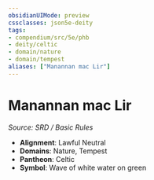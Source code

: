 ```yaml
---
obsidianUIMode: preview
cssclasses: json5e-deity
tags:
- compendium/src/5e/phb
- deity/celtic
- domain/nature
- domain/tempest
aliases: ["Manannan mac Lir"]
---
```

# Manannan mac Lir
*Source: SRD / Basic Rules* 

- **Alignment**: Lawful Neutral
- **Domains**: Nature, Tempest
- **Pantheon**: Celtic
- **Symbol**: Wave of white water on green